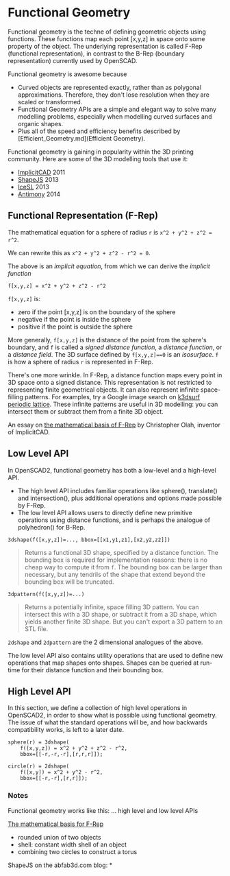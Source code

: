 # Functional Geometry

Functional geometry is the techne of defining geometric objects using functions.
These functions map each point [x,y,z] in space onto some property of the object.
The underlying representation is called F-Rep (functional representation),
in contrast to the B-Rep (boundary representation) currently used by OpenSCAD.

Functional geometry is awesome because
* Curved objects are represented exactly, rather than as polygonal approximations.
  Therefore, they don't lose resolution when they are scaled or transformed.
* Functional Geometry APIs are a simple and elegant way to solve many modelling problems,
  especially when modelling curved surfaces and organic shapes.
* Plus all of the speed and efficiency benefits described by [Efficient_Geometry.md](Efficient Geometry).

Functional geometry is gaining in popularity within the 3D printing community.
Here are some of the 3D modelling tools that use it:
* [ImplicitCAD](http://www.implicitcad.org/) 2011
* [ShapeJS](http://shapejs.shapeways.com/) 2013
* [IceSL](http://www.loria.fr/~slefebvr/icesl/) 2013
* [Antimony](http://www.mattkeeter.com/projects/antimony/3/) 2014

## Functional Representation (F-Rep)

The mathematical equation for a sphere of radius `r` is `x^2 + y^2 + z^2 = r^2`.

We can rewrite this as `x^2 + y^2 + z^2 - r^2 = 0`.

The above is an *implicit equation*,
from which we can derive the *implicit function*
```
f[x,y,z] = x^2 + y^2 + z^2 - r^2
```

`f[x,y,z]` is:
* zero if the point [x,y,z] is on the boundary of the sphere
* negative if the point is inside the sphere
* positive if the point is outside the sphere

More generally, `f[x,y,z]` is the distance of the point from the sphere's boundary,
and `f` is called a *signed distance function*, a *distance function*, or a *distance field*.
The 3D surface defined by `f[x,y,z]==0` is an *isosurface*.
`f` is how a sphere of radius `r` is represented in F-Rep.

There's one more wrinkle.
In F-Rep, a distance function maps every point in 3D space onto a signed distance.
This representation is not restricted to representing finite geometrical objects.
It can also represent infinite space-filling patterns.
For examples, try a Google image search on
[k3dsurf periodic lattice](https://www.google.ca/search?q=k3dsurf+periodic+lattice&tbm=isch).
These infinite patterns are useful in 3D modelling:
you can intersect them or subtract them from a finite 3D object.

An essay on
[the mathematical basis of F-Rep](https://christopherolah.wordpress.com/2011/11/06/manipulation-of-implicit-functions-with-an-eye-on-cad/)
by Christopher Olah, inventor of ImplicitCAD.

## Low Level API
In OpenSCAD2, functional geometry has both a low-level and a high-level API.
* The high level API includes familiar operations like sphere(), translate() and intersection(),
  plus additional operations and options made possible by F-Rep.
* The low level API allows users to directly define new primitive operations
  using distance functions, and is perhaps the analogue of polyhedron() for B-Rep.

`3dshape(f([x,y,z])=..., bbox=[[x1,y1,z1],[x2,y2,z2]])`
> Returns a functional 3D shape, specified by a distance function.
> The bounding box is required for implementation reasons: there is
> no cheap way to compute it from `f`. The bounding box can be larger
> than necessary, but any tendrils of the shape that extend beyond
> the bounding box will be truncated.

`3dpattern(f([x,y,z])=...)`
> Returns a potentially infinite, space filling 3D pattern.
> You can intersect this with a 3D shape, or subtract it from a 3D shape,
> which yields another finite 3D shape. But you can't export a 3D pattern
> to an STL file.

`2dshape` and `2dpattern` are the 2 dimensional analogues of the above.

The low level API also contains utility operations that are used
to define new operations that map shapes onto shapes.
Shapes can be queried at run-time for their distance function
and their bounding box.

## High Level API
In this section, we define a collection of high level operations in OpenSCAD2,
in order to show what is possible using functional geometry.
The issue of what the standard operations will be, and how backwards compatibility works,
is left to a later date.

```
sphere(r) = 3dshape(
    f([x,y,z]) = x^2 + y^2 + z^2 - r^2,
    bbox=[[-r,-r,-r],[r,r,r]]);
```

```
circle(r) = 2dshape(
    f([x,y]) = x^2 + y^2 - r^2,
    bbox=[[-r,-r],[r,r]]);
```


### Notes

Functional geometry works like this: ...
high level and low level APIs

[The mathematical basis for F-Rep](https://christopherolah.wordpress.com/2011/11/06/manipulation-of-implicit-functions-with-an-eye-on-cad/)
* rounded union of two objects
* shell: constant width shell of an object
* combining two circles to construct a torus

ShapeJS on the abfab3d.com blog:
* 
